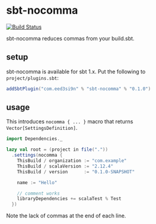 sbt-nocomma
===========

[![Build Status](https://travis-ci.org/sbt/sbt-nocomma.svg?branch=master)](https://travis-ci.org/sbt/sbt-nocomma)

sbt-nocomma reduces commas from your build.sbt.

setup
-----

sbt-nocomma is available for sbt 1.x. Put the following to `project/plugins.sbt`:

```scala
addSbtPlugin("com.eed3si9n" % "sbt-nocomma" % "0.1.0")
```

usage
-----

This introduces `nocomma { ... }` macro that returns `Vector[SettingsDefinition]`.


```scala
import Dependencies._

lazy val root = (project in file("."))
  .settings(nocomma {
    ThisBuild / organization := "com.example"
    ThisBuild / scalaVersion := "2.12.4"
    ThisBuild / version      := "0.1.0-SNAPSHOT"

    name := "Hello"

    // comment works
    libraryDependencies += scalaTest % Test
  })
```

Note the lack of commas at the end of each line.
